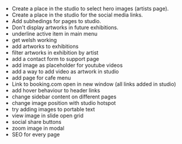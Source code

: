 - Create a place in the studio to select hero images (artists page).
- Create a place in the studio for the social media links.
- Add subhedings for pages to studio.
- Don't display artworks in future exhibitions.
- underline active item in main menu
- get welsh working
- add artworks to exhibitions
- filter artworks in exhibition by artist
- add a contact form to support page
- add image as placeholder for youtube videos
- add a way to add video as artwork in studio
- add page for cafe menu
- Link to booking.com open in new window (all links added in studio)
- add hover behaviour to header links
- change sidebar content on different pages
- change image position with studio hotspot
- try adding images to portable text
- view image in slide open grid
- social share buttons
- zoom image in modal
- SEO for every page
